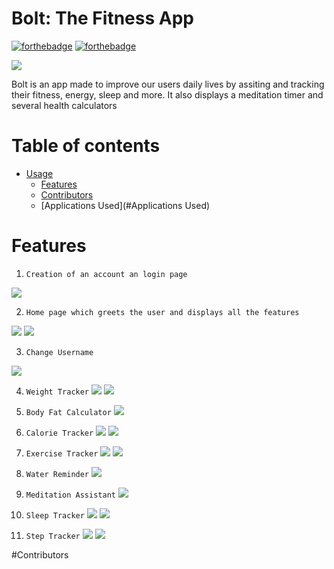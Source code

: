 # Bolt: The Fitness App

[![forthebadge](https://forthebadge.com/images/badges/made-with-python.svg)](https://forthebadge.com)
[![forthebadge](http://forthebadge.com/images/badges/built-with-love.svg)](http://forthebadge.com)


![](https://media.discordapp.net/attachments/1031232821815169048/1032896415808094238/made-by-prahaas-ishan-devarsh.png)



Bolt is an app made to improve our users daily lives by assiting and tracking their fitness, energy, sleep and more. 
It also displays a meditation timer and several health calculators

# Table of contents

- [Usage](#usage)
    - [Features](#Features)
    - [Contributors](#Contributors)
    - [Applications Used](#Applications Used)


# Features


1. `Creation of an account an login page`

![](https://cdn.discordapp.com/attachments/1031232821815169048/1032887273227829258/Screenshot_6.png)

2. `Home page which greets the user and displays all the features`

![](https://media.discordapp.net/attachments/1031232821815169048/1032901124191166474/Screenshot_5.png?width=912&height=513)
![](https://media.discordapp.net/attachments/1031232821815169048/1032901124606410762/Screenshot_6.png?width=912&height=513)

3. `Change Username`

![](https://cdn.discordapp.com/attachments/1031232821815169048/1032919622858592276/unknown.png)

4. `Weight Tracker`
![](https://cdn.discordapp.com/attachments/1031232821815169048/1032908233960079410/Screenshot_10.png)
![](https://user-images.githubusercontent.com/115386347/197129246-169e4f5b-b1c8-420a-8c82-6710a5f7afc0.png)

5. `Body Fat Calculator`
![](https://cdn.discordapp.com/attachments/1031232821815169048/1032911979276402739/unknown.png)

6. `Calorie Tracker`
![](https://cdn.discordapp.com/attachments/1031232821815169048/1032920656448323604/unknown.png)
![](https://cdn.discordapp.com/attachments/1031232821815169048/1032921088168046652/unknown.png)

7. `Exercise Tracker`
![](https://cdn.discordapp.com/attachments/1031232821815169048/1032922433478479882/unknown.png)
![](https://cdn.discordapp.com/attachments/1031232821815169048/1032922491930288178/unknown.png)

8. `Water Reminder`
![](https://user-images.githubusercontent.com/115386347/197185248-2cffa8a6-f39b-4077-9619-2e8fd2abd4d2.png)

9. `Meditation Assistant`
![](https://media.discordapp.net/attachments/1031232821815169048/1032937385308192828/unknown.png?width=1203&height=617)

10. `Sleep Tracker`
![](https://media.discordapp.net/attachments/1031232821815169048/1032937705723670588/unknown.png?width=1125&height=639)
![](https://media.discordapp.net/attachments/1031232821815169048/1032937811944419348/unknown.png?width=1124&height=639)

11. `Step Tracker`
![](https://media.discordapp.net/attachments/1031232821815169048/1032938066739990549/unknown.png?width=1124&height=639)
![](https://media.discordapp.net/attachments/1031232821815169048/1032938143567061022/unknown.png?width=1124&height=639)


#Contributors


